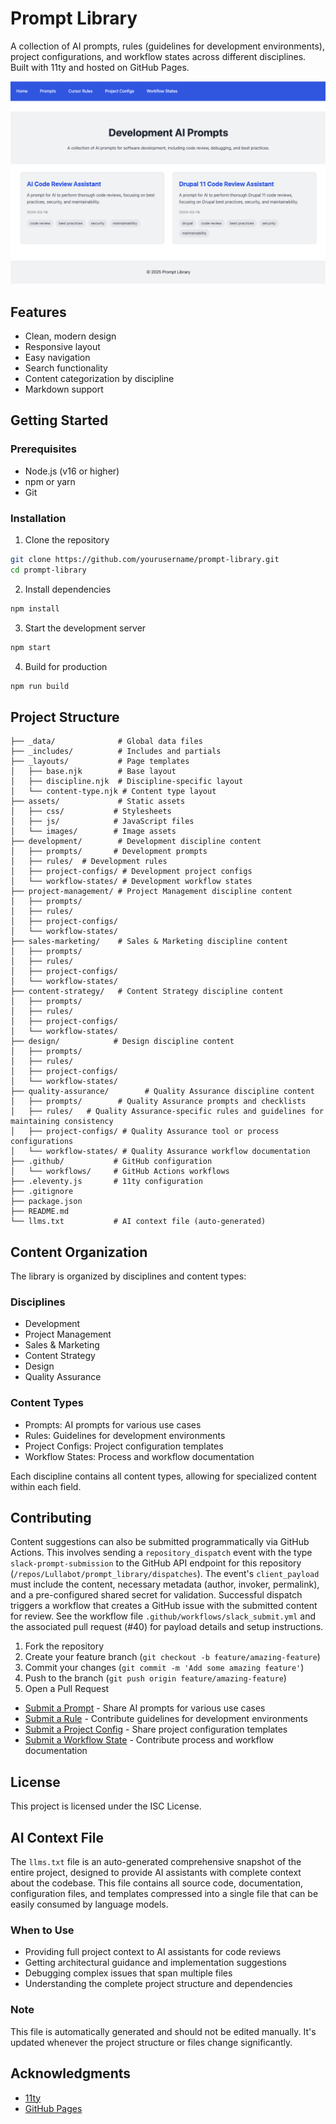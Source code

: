 # Prompt Library

A collection of AI prompts, rules (guidelines for development environments), project configurations, and workflow states across different disciplines. Built with 11ty and hosted on GitHub Pages.

![Screenshot of the Prompt Library showing the Development AI Prompts page](assets/images/prompt_library.png)

## Features

- Clean, modern design
- Responsive layout
- Easy navigation
- Search functionality
- Content categorization by discipline
- Markdown support

## Getting Started

### Prerequisites

- Node.js (v16 or higher)
- npm or yarn
- Git

### Installation

1. Clone the repository
```bash
git clone https://github.com/yourusername/prompt-library.git
cd prompt-library
```

2. Install dependencies
```bash
npm install
```

3. Start the development server
```bash
npm start
```

4. Build for production
```bash
npm run build
```

## Project Structure

```
├── _data/              # Global data files
├── _includes/          # Includes and partials
├── _layouts/           # Page templates
│   ├── base.njk        # Base layout
│   ├── discipline.njk  # Discipline-specific layout
│   └── content-type.njk # Content type layout
├── assets/             # Static assets
│   ├── css/           # Stylesheets
│   ├── js/            # JavaScript files
│   └── images/        # Image assets
├── development/        # Development discipline content
│   ├── prompts/       # Development prompts
│   ├── rules/  # Development rules
│   ├── project-configs/ # Development project configs
│   └── workflow-states/ # Development workflow states
├── project-management/ # Project Management discipline content
│   ├── prompts/
│   ├── rules/
│   ├── project-configs/
│   └── workflow-states/
├── sales-marketing/    # Sales & Marketing discipline content
│   ├── prompts/
│   ├── rules/
│   ├── project-configs/
│   └── workflow-states/
├── content-strategy/   # Content Strategy discipline content
│   ├── prompts/
│   ├── rules/
│   ├── project-configs/
│   └── workflow-states/
├── design/            # Design discipline content
│   ├── prompts/
│   ├── rules/
│   ├── project-configs/
│   └── workflow-states/
├── quality-assurance/        # Quality Assurance discipline content
│   ├── prompts/        # Quality Assurance prompts and checklists
│   ├── rules/   # Quality Assurance-specific rules and guidelines for maintaining consistency
│   ├── project-configs/ # Quality Assurance tool or process configurations
│   └── workflow-states/ # Quality Assurance workflow documentation
├── .github/           # GitHub configuration
│   └── workflows/     # GitHub Actions workflows
├── .eleventy.js       # 11ty configuration
├── .gitignore
├── package.json
├── README.md
└── llms.txt           # AI context file (auto-generated)
```

## Content Organization

The library is organized by disciplines and content types:

### Disciplines
- Development
- Project Management
- Sales & Marketing
- Content Strategy
- Design
- Quality Assurance

### Content Types
- Prompts: AI prompts for various use cases
- Rules: Guidelines for development environments
- Project Configs: Project configuration templates
- Workflow States: Process and workflow documentation

Each discipline contains all content types, allowing for specialized content within each field.

## Contributing

Content suggestions can also be submitted programmatically via GitHub Actions. This involves sending a `repository_dispatch` event with the type `slack-prompt-submission` to the GitHub API endpoint for this repository (`/repos/Lullabot/prompt_library/dispatches`). The event's `client_payload` must include the content, necessary metadata (author, invoker, permalink), and a pre-configured shared secret for validation. Successful dispatch triggers a workflow that creates a GitHub issue with the submitted content for review. See the workflow file `.github/workflows/slack_submit.yml` and the associated pull request (#40) for payload details and setup instructions.

1. Fork the repository
2. Create your feature branch (`git checkout -b feature/amazing-feature`)
3. Commit your changes (`git commit -m 'Add some amazing feature'`)
4. Push to the branch (`git push origin feature/amazing-feature`)
5. Open a Pull Request

- [Submit a Prompt](https://github.com/Lullabot/prompt_library/issues/new?template=prompt-submission.yml) - Share AI prompts for various use cases
- [Submit a Rule](https://github.com/Lullabot/prompt_library/issues/new?template=rule-submission.yml) - Contribute guidelines for development environments
- [Submit a Project Config](https://github.com/Lullabot/prompt_library/issues/new?template=project-config-submission.yml) - Share project configuration templates
- [Submit a Workflow State](https://github.com/Lullabot/prompt_library/issues/new?template=workflow-state-submission.yml) - Contribute process and workflow documentation

## License

This project is licensed under the ISC License.

## AI Context File

The `llms.txt` file is an auto-generated comprehensive snapshot of the entire project, designed to provide AI assistants with complete context about the codebase. This file contains all source code, documentation, configuration files, and templates compressed into a single file that can be easily consumed by language models.

### When to Use
- Providing full project context to AI assistants for code reviews
- Getting architectural guidance and implementation suggestions
- Debugging complex issues that span multiple files
- Understanding the complete project structure and dependencies

### Note
This file is automatically generated and should not be edited manually. It's updated whenever the project structure or files change significantly.

## Acknowledgments

- [11ty](https://www.11ty.dev/)
- [GitHub Pages](https://pages.github.com/) 